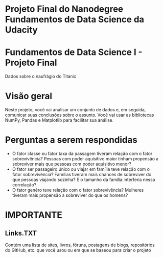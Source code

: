 # Projeto Final do Nanodegree Fundamentos de Data Science da Udacity

# Fundamentos de Data Science I - Projeto Final
Dados sobre o naufrágio do Titanic

# Visão geral
Neste projeto, você vai analisar um conjunto de dados e, em seguida, comunicar suas conclusões sobre o assunto. Você vai usar as bibliotecas NumPy, Pandas e Matplotlib para facilitar sua análise.

# Perguntas a serem respondidas

* O fator classe ou fator taxa da passagem tiveram relação com o fator sobrevivência? Pessoas com poder aquisitivo maior tinham propensão a sobreviver mais que pessoas com poder aquisitivo menor?
* O fator ser passageiro único ou viajar em família teve relação com o fator sobrevivência? Famílias tiveram mais chances de sobreviver do que pessoas viajando sozinha? E o tamanho da família interferia nessa correlação?
* O fator genêro teve relação com o fator sobrevivência? Mulheres tiveram mais propensão a sobreviver do que os homens?


# IMPORTANTE

## Links.TXT
Contém uma lista de sites, livros, fóruns, postagens de blogs, repositórios do GitHub, etc. que você usou ou em que se baseou para criar o projeto
